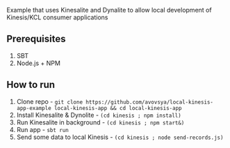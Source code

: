 
Example that uses Kinesalite and Dynalite to allow local development of Kinesis/KCL consumer applications

## Prerequisites

1. SBT
2. Node.js + NPM

## How to run

1. Clone repo - `git clone https://github.com/avovsya/local-kinesis-app-example local-kinesis-app && cd local-kinesis-app`
2. Install Kinesalite & Dynolite - `(cd kinesis ; npm install)`
3. Run Kinesalite in background - `(cd kinesis ; npm start&)`
4. Run app - `sbt run`
5. Send some data to local Kinesis - `(cd kinesis ; node send-records.js)`

